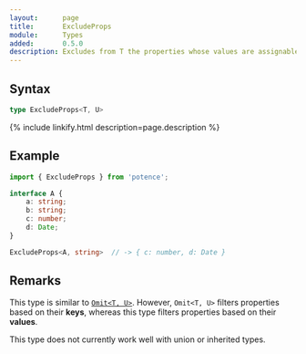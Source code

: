 ```yaml
---
layout:      page
title:       ExcludeProps
module:      Types
added:       0.5.0
description: Excludes from T the properties whose values are assignable to U.
---
```

## Syntax

```ts
type ExcludeProps<T, U>
```

<div class="description">{% include linkify.html description=page.description %}</div>

## Example

```ts
import { ExcludeProps } from 'potence';

interface A {
    a: string;
    b: string;
    c: number;
    d: Date;
}

ExcludeProps<A, string>  // -> { c: number, d: Date }
```

## Remarks

This type is similar to
[`Omit<T, U>`](https://www.typescriptlang.org/docs/handbook/utility-types.html#omittype-keys).
However, `Omit<T, U>` filters properties based on their **keys**, whereas this
type filters properties based on their **values**.

This type does not currently work well with union or inherited types.
